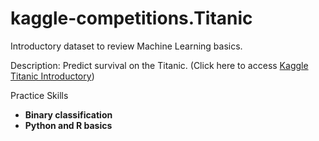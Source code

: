 # kaggle-competitions.Titanic

Introductory dataset to review Machine Learning basics.

Description: Predict survival on the Titanic. (Click here to access [Kaggle Titanic Introductory](https://www.kaggle.com/c/titanic)) 

Practice Skills
 * __Binary classification__
 * __Python and R basics__